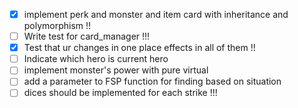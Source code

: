 - [x] implement perk and monster and item card with inheritance and polymorphism !!
- [ ] Write test for card_manager !!!
- [X] Test that ur changes in one place effects in all of them !!
- [ ] Indicate which hero is current hero
- [ ] implement monster's power with pure virtual
- [ ] add a parameter to FSP function for finding based on situation
- [ ] dices should be implemented for each strike !!!